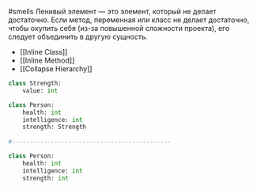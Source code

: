 #smells 
Ленивый элемент — это элемент, который не делает достаточно. Если метод, переменная или класс не делает достаточно, чтобы окупить себя (из-за повышенной сложности проекта), его следует объединить в другую сущность.

- [[Inline Class]]
-  [[Inline Method]]
- [[Collapse Hierarchy]]

```python
class Strength:
    value: int

class Person:
    health: int
    intelligence: int
    strength: Strength
    
#---------------------------------------------

class Person:
    health: int
    intelligence: int
    strength: int
```